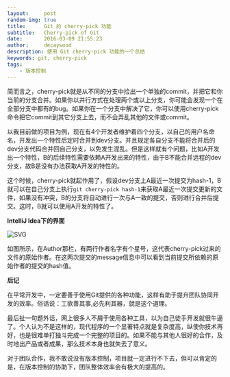```yaml
---
layout:     post
random-img: true
title:      Git 的 cherry-pick 功能
subtitle:   Cherry-pick of Git
date:       2016-03-09 21:55:23
author:     decaywood
description: 使用 Git cherry-pick 功能的一个总结
keywords: git, cherry-pick
tags:
    - 版本控制
---
```


简而言之，cherry-pick就是从不同的分支中捡出一个单独的commit，并把它和你当前的分支合并。如果你以并行方式在处理两个或以上分支，你可能会发现一个在全部分支中都有的bug。如果你在一个分支中解决了它，你可以使用cherry-pick命令把它commit到其它分支上去，而不会弄乱其他的文件或commit。

以我目前做的项目为例，现在有4个开发者维护着四个分支，以自己的用户名命名，开发出一个特性后定时合并到dev分支。并且规定各自分支不能将合并后的dev分支代码合并回自己分支，以免发生混乱。但是这样就有个问题，比如A开发出一个特性，B的后续特性需要依赖A开发出来的特性，由于B不能合并远程的dev分支，故B是没有办法获取A开发的特性的。

这个时候，cherry-pick就起作用了，假设dev分支上A最近一次提交为hash-1，B就可以在自己分支上执行```git cherry-pick hash-1```来获取A最近一次提交更新的文件，如果没有冲突，B的分支将自动进行一次与A一致的提交，否则进行合并后提交。这时，B就可以使用A开发的特性了。

**IntelliJ Idea下的界面**

<img src="{{site.cdnurl}}/img/post/2016/git-branch-screenshot.png" alt="SVG" style="background-color:white">

如图所示，在Author那栏，有两行作者名字有个星号，这代表cherry-pick过来的文件的原始作者。在这两次提交的message信息中可以看到当前提交所依赖的原始作者的提交的hash值。

**后记**

在平常开发中，一定要善于使用Git提供的各种功能，这样有助于提升团队协同开发的效率。俗话说：工欲善其事,必先利其器，就是这个道理。

最后扯一句题外话，网上很多人不屑于使用各种工具，以为自己徒手开发就很牛逼了。个人认为不是这样的，现代程序的一个显著特点就是复杂度高，纵使你技术再好，也是很难单打独斗完成一个完整的项目的。如果不能与其他人很好的合作，及时地出产品或者成果，那么技术本身也就失去了意义。

对于团队合作，我不敢说没有版本控制，项目就一定进行不下去，但可以肯定的是，在版本控制的协助下，团队整体效率会有极大的提高的。